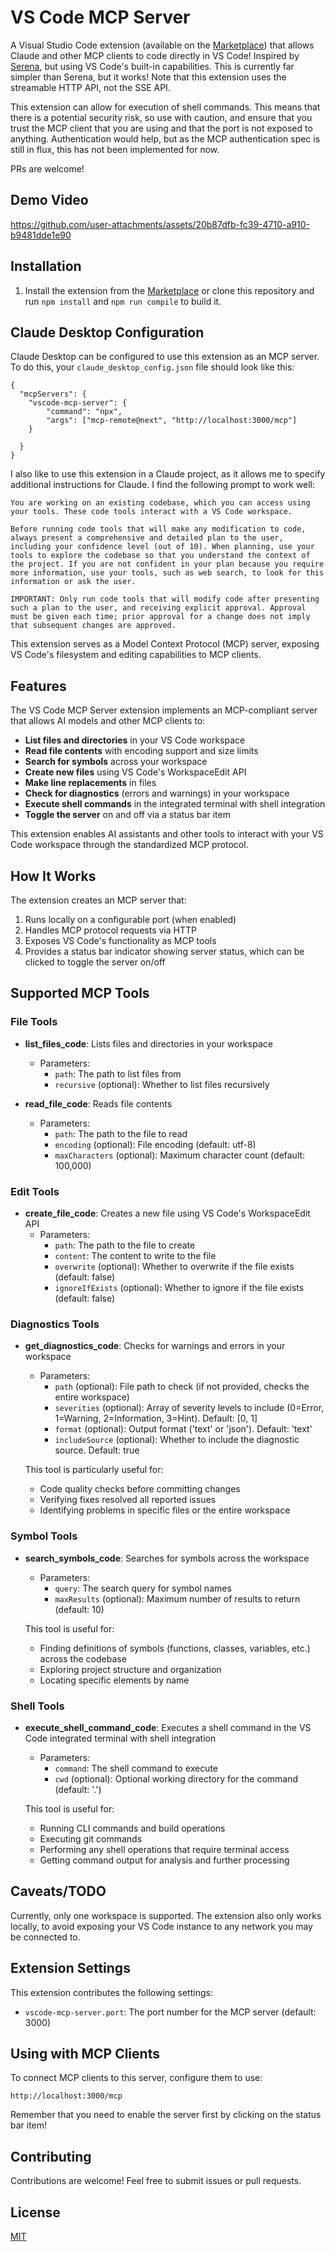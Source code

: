 # VS Code MCP Server

A Visual Studio Code extension (available on the [Marketplace](https://marketplace.visualstudio.com/items?itemName=JuehangQin.vscode-mcp-server)) that allows Claude and other MCP clients to code directly in VS Code! Inspired by [Serena](https://github.com/oraios/serena), but using VS Code's built-in capabilities. This is currently far simpler than Serena, but it works! Note that this extension uses the streamable HTTP API, not the SSE API.

This extension can allow for execution of shell commands. This means that there is a potential security risk, so use with caution, and ensure that you trust the MCP client that you are using and that the port is not exposed to anything. Authentication would help, but as the MCP authentication spec is still in flux, this has not been implemented for now.

PRs are welcome!

## Demo Video
https://github.com/user-attachments/assets/20b87dfb-fc39-4710-a910-b9481dde1e90

## Installation

1. Install the extension from the [Marketplace](https://marketplace.visualstudio.com/items?itemName=JuehangQin.vscode-mcp-server) or clone this repository and run `npm install` and `npm run compile` to build it.

## Claude Desktop Configuration

Claude Desktop can be configured to use this extension as an MCP server. To do this, your `claude_desktop_config.json` file should look like this:
```
{
  "mcpServers": {
    "vscode-mcp-server": {
        "command": "npx",
        "args": ["mcp-remote@next", "http://localhost:3000/mcp"]
    }

  }
}
```

I also like to use this extension in a Claude project, as it allows me to specify additional instructions for Claude. I find the following prompt to work well:
```
You are working on an existing codebase, which you can access using your tools. These code tools interact with a VS Code workspace.

Before running code tools that will make any modification to code, always present a comprehensive and detailed plan to the user, including your confidence level (out of 10). When planning, use your tools to explore the codebase so that you understand the context of the project. If you are not confident in your plan because you require more information, use your tools, such as web search, to look for this information or ask the user.

IMPORTANT: Only run code tools that will modify code after presenting such a plan to the user, and receiving explicit approval. Approval must be given each time; prior approval for a change does not imply that subsequent changes are approved.
```



This extension serves as a Model Context Protocol (MCP) server, exposing VS Code's filesystem and editing capabilities to MCP clients.

## Features

The VS Code MCP Server extension implements an MCP-compliant server that allows AI models and other MCP clients to:

- **List files and directories** in your VS Code workspace
- **Read file contents** with encoding support and size limits
- **Search for symbols** across your workspace
- **Create new files** using VS Code's WorkspaceEdit API
- **Make line replacements** in files
- **Check for diagnostics** (errors and warnings) in your workspace
- **Execute shell commands** in the integrated terminal with shell integration
- **Toggle the server** on and off via a status bar item

This extension enables AI assistants and other tools to interact with your VS Code workspace through the standardized MCP protocol.

## How It Works

The extension creates an MCP server that:

1. Runs locally on a configurable port (when enabled)
2. Handles MCP protocol requests via HTTP
3. Exposes VS Code's functionality as MCP tools
4. Provides a status bar indicator showing server status, which can be clicked to toggle the server on/off

## Supported MCP Tools

### File Tools
- **list_files_code**: Lists files and directories in your workspace
  - Parameters:
    - `path`: The path to list files from
    - `recursive` (optional): Whether to list files recursively

- **read_file_code**: Reads file contents
  - Parameters:
    - `path`: The path to the file to read
    - `encoding` (optional): File encoding (default: utf-8)
    - `maxCharacters` (optional): Maximum character count (default: 100,000)

### Edit Tools
- **create_file_code**: Creates a new file using VS Code's WorkspaceEdit API
  - Parameters:
    - `path`: The path to the file to create
    - `content`: The content to write to the file
    - `overwrite` (optional): Whether to overwrite if the file exists (default: false)
    - `ignoreIfExists` (optional): Whether to ignore if the file exists (default: false)

### Diagnostics Tools
- **get_diagnostics_code**: Checks for warnings and errors in your workspace
  - Parameters:
    - `path` (optional): File path to check (if not provided, checks the entire workspace)
    - `severities` (optional): Array of severity levels to include (0=Error, 1=Warning, 2=Information, 3=Hint). Default: [0, 1]
    - `format` (optional): Output format ('text' or 'json'). Default: 'text'
    - `includeSource` (optional): Whether to include the diagnostic source. Default: true

  This tool is particularly useful for:
  - Code quality checks before committing changes
  - Verifying fixes resolved all reported issues
  - Identifying problems in specific files or the entire workspace

### Symbol Tools
- **search_symbols_code**: Searches for symbols across the workspace
  - Parameters:
    - `query`: The search query for symbol names
    - `maxResults` (optional): Maximum number of results to return (default: 10)
  
  This tool is useful for:
  - Finding definitions of symbols (functions, classes, variables, etc.) across the codebase
  - Exploring project structure and organization
  - Locating specific elements by name

### Shell Tools
- **execute_shell_command_code**: Executes a shell command in the VS Code integrated terminal with shell integration
  - Parameters:
    - `command`: The shell command to execute
    - `cwd` (optional): Optional working directory for the command (default: '.')

  This tool is useful for:
  - Running CLI commands and build operations
  - Executing git commands
  - Performing any shell operations that require terminal access
  - Getting command output for analysis and further processing

## Caveats/TODO

Currently, only one workspace is supported. The extension also only works locally, to avoid exposing your VS Code instance to any network you may be connected to.

## Extension Settings

This extension contributes the following settings:

* `vscode-mcp-server.port`: The port number for the MCP server (default: 3000)

## Using with MCP Clients

To connect MCP clients to this server, configure them to use:
```
http://localhost:3000/mcp
```

Remember that you need to enable the server first by clicking on the status bar item!

## Contributing

Contributions are welcome! Feel free to submit issues or pull requests.

## License

[MIT](LICENSE)
